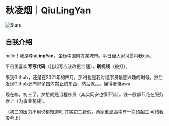 # 秋凌烟｜QiuLingYan
![Stars](http://img.shields.io/github/stars/Qiu-LingYan.svg)

## 自我介绍
hello！我是**QiuLingYan**，坐标中国南方某城市。平日里大家习惯叫我qly。

平日里喜欢**写写代码**（比起写应该改更合适），**刷视频**（被打）。

来到Github，还是在2021年的四月。那时也是我对程序员最感兴趣的时候。然后发现Github还有好多~~国内禁止~~的东西，然后就。。。懂得都懂awa

现在嘛，初三了，梦想就是当程序员（其实网安也很不错）。钱一般都只花在服务器上（为事业花钱）。

（初三的压力不用说都知道吧 其实初二暑假，两家重点高中有一次预招生 可惜我没考上）


